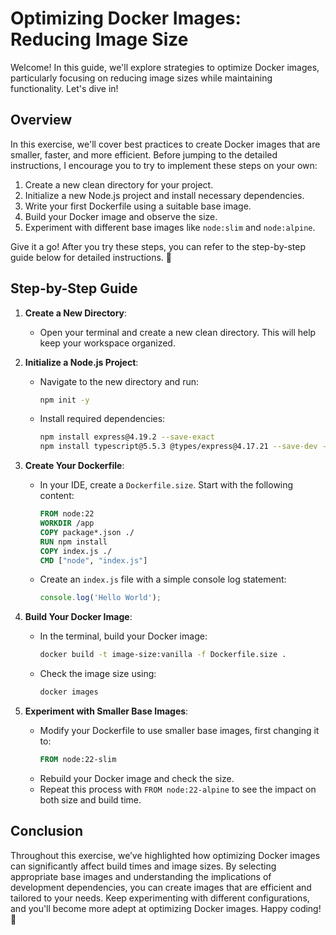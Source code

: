 # Optimizing Docker Images: Reducing Image Size

Welcome! In this guide, we'll explore strategies to optimize Docker images, particularly focusing on reducing image sizes while maintaining functionality. Let's dive in!

## Overview

In this exercise, we'll cover best practices to create Docker images that are smaller, faster, and more efficient. Before jumping to the detailed instructions, I encourage you to try to implement these steps on your own:

1. Create a new clean directory for your project.
2. Initialize a new Node.js project and install necessary dependencies.
3. Write your first Dockerfile using a suitable base image.
4. Build your Docker image and observe the size.
5. Experiment with different base images like `node:slim` and `node:alpine`.

Give it a go! After you try these steps, you can refer to the step-by-step guide below for detailed instructions. 🚀

## Step-by-Step Guide

1. **Create a New Directory**:

   - Open your terminal and create a new clean directory. This will help keep your workspace organized.

2. **Initialize a Node.js Project**:

   - Navigate to the new directory and run:
     ```bash
     npm init -y
     ```
   - Install required dependencies:
     ```bash
     npm install express@4.19.2 --save-exact
     npm install typescript@5.5.3 @types/express@4.17.21 --save-dev --save-exact
     ```

3. **Create Your Dockerfile**:

   - In your IDE, create a `Dockerfile.size`. Start with the following content:
     ```Dockerfile
     FROM node:22
     WORKDIR /app
     COPY package*.json ./
     RUN npm install
     COPY index.js ./
     CMD ["node", "index.js"]
     ```
   - Create an `index.js` file with a simple console log statement:
     ```javascript
     console.log('Hello World');
     ```

4. **Build Your Docker Image**:

   - In the terminal, build your Docker image:
     ```bash
     docker build -t image-size:vanilla -f Dockerfile.size .
     ```
   - Check the image size using:
     ```bash
     docker images
     ```

5. **Experiment with Smaller Base Images**:
   - Modify your Dockerfile to use smaller base images, first changing it to:
     ```Dockerfile
     FROM node:22-slim
     ```
   - Rebuild your Docker image and check the size.
   - Repeat this process with `FROM node:22-alpine` to see the impact on both size and build time.

## Conclusion

Throughout this exercise, we’ve highlighted how optimizing Docker images can significantly affect build times and image sizes. By selecting appropriate base images and understanding the implications of development dependencies, you can create images that are efficient and tailored to your needs. Keep experimenting with different configurations, and you'll become more adept at optimizing Docker images. Happy coding! 🐳
